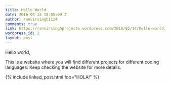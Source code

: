 ```yaml
---
title: Hello World
date: 2016-03-14 18:55:00 Z
author: ranvirsingh1114
comments: true
link: https://ranvirsinghprojects.wordpress.com/2016/03/14/hello-world/
wordpress_id: 2
layout: post
---
```


Hello world,

This is a website where you will find different projects for different coding languages. Keep checking the website for more details.

{% include linked_post.html foo="HOLA!" %}